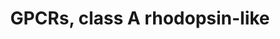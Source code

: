 ---
annotations:
- id: PW:0000125
  parent: signaling pathway
  type: Pathway Ontology
  value: G protein mediated signaling pathway
authors:
- Nsalomonis
- MaintBot
- AlexanderPico
- BruceConklin
- Khanspers
- Egonw
- Zari
- Eweitz
description: This pathway was created using the GPCRDB (Horn et al., 1998), http://www.gpcr.org/7tm/
  (originally at http://www.cmbi.kun.nl/7tm/). The groupings are based on the GPCR
  phylogenetic tree available from the GPCRDB and the training sets used by Karchin
  et al. (Bioinformatics, 2002, pg. 147-159). The labels indicate children and grandchildren
  of the various classes of GPCRs as described by these references.  Proteins on this
  pathway have targeted assays available via the [https://assays.cancer.gov/available_assays?wp_id=WP455
  CPTAC Assay Portal]
last-edited: 2021-05-22
organisms:
- Homo sapiens
redirect_from:
- /index.php/Pathway:WP455
- /instance/WP455
revision: null
schema-jsonld:
- '@context': https://schema.org/
  '@id': https://wikipathways.github.io/pathways/WP455.html
  '@type': Dataset
  creator:
    '@type': Organization
    name: WikiPathways
  description: This pathway was created using the GPCRDB (Horn et al., 1998), http://www.gpcr.org/7tm/
    (originally at http://www.cmbi.kun.nl/7tm/). The groupings are based on the GPCR
    phylogenetic tree available from the GPCRDB and the training sets used by Karchin
    et al. (Bioinformatics, 2002, pg. 147-159). The labels indicate children and grandchildren
    of the various classes of GPCRs as described by these references.  Proteins on
    this pathway have targeted assays available via the [https://assays.cancer.gov/available_assays?wp_id=WP455
    CPTAC Assay Portal]
  keywords:
  - ADORA1
  - ADORA2A
  - ADORA2B
  - ADORA3
  - ADRA1A
  - ADRA1B
  - ADRA1D
  - ADRA2A
  - ADRA2B
  - ADRA2C
  - ADRB1
  - ADRB2
  - ADRB3
  - AGTR1
  - AGTR2
  - AGTRL1
  - AVPR1A
  - AVPR1B
  - AVPR2
  - Angiotensin II
  - BDKRB1
  - BDKRB2
  - BLR1
  - BRS3
  - Bradykinin
  - C3AR1
  - CCBP2
  - CCKAR
  - CCKBR
  - CCR1
  - CCR10
  - CCR2
  - CCR3
  - CCR4
  - CCR5
  - CCR6
  - CCR7
  - CCR8
  - CCR9
  - CCRL1
  - CCRL2
  - CHRM1
  - CHRM2
  - CHRM3
  - CHRM4
  - CHRM5
  - CMKLR1
  - CMKOR1
  - CNR1
  - CNR2
  - CX3CR1
  - CXCR3
  - CXCR4
  - CYSLTR1
  - CYSLTR2
  - DRD1
  - DRD2
  - DRD3
  - DRD4
  - DRD5
  - Dopamine
  - EDNRA
  - EDNRB
  - F2R
  - F2RL1
  - F2RL2
  - F2RL3
  - FPR1
  - FPRL1
  - FPRL2
  - FSHR
  - GALR1
  - GALR2
  - GALR3
  - GHSR
  - GPR1
  - GPR10
  - GPR109B
  - GPR12
  - GPR147
  - GPR15
  - GPR161
  - GPR17
  - GPR171
  - GPR173
  - GPR174
  - GPR18
  - GPR19
  - GPR20
  - GPR21
  - GPR22
  - GPR23
  - GPR24
  - GPR25
  - GPR27
  - GPR3
  - GPR30
  - GPR31
  - GPR32
  - GPR34
  - GPR35
  - GPR37
  - GPR37L1
  - GPR39
  - GPR4
  - GPR40
  - GPR41
  - GPR42
  - GPR43
  - GPR44
  - GPR45
  - GPR50
  - GPR52
  - GPR6
  - GPR63
  - GPR65
  - GPR68
  - GPR7
  - GPR74
  - GPR75
  - GPR77
  - GPR8
  - GPR81
  - GPR83
  - GPR85
  - GPR87
  - GPR92
  - GRPR
  - HCRTR1
  - HCRTR2
  - HRH1
  - HRH2
  - HRH3
  - HTR1A
  - HTR1B
  - HTR1D
  - HTR1E
  - HTR1F
  - HTR2A
  - HTR2B
  - HTR2C
  - HTR4
  - HTR5A
  - HTR6
  - HTR7
  - Histamine
  - IL8RA
  - IL8RB
  - LHCGR
  - LTB4R
  - MAS1
  - MAS1L
  - MC1R
  - MC2R
  - MC3R
  - MC4R
  - MC5R
  - MLNR
  - MTNR1A
  - MTNR1B
  - Melatonin
  - NMBR
  - NMUR1
  - NMUR2
  - NPY1R
  - NPY2R
  - NPY5R
  - NPY6R
  - NTSR1
  - NTSR2
  - OPN1LW
  - OPN1MW
  - OPN1SW
  - OPN3
  - OPN4
  - OPRD1
  - OPRK1
  - OPRL1
  - OPRM1
  - OR10A4
  - OR10A5
  - OR10H1
  - OR10H2
  - OR10H3
  - OR10J1
  - OR11A1
  - OR12D3
  - OR1A1
  - OR1A2
  - OR1C1
  - OR1D2
  - OR1D4
  - OR1D5
  - OR1E1
  - OR1E2
  - OR1F1
  - OR1G1
  - OR1I1
  - OR1Q1
  - OR2A4
  - OR2AG1
  - OR2B2
  - OR2B3
  - OR2B6
  - OR2C1
  - OR2D2
  - OR2F1
  - OR2F2
  - OR2H1
  - OR2H2
  - OR2J1
  - OR2J2
  - OR2J3
  - OR2N1P
  - OR2S2
  - OR2T1
  - OR2W1
  - OR3A1
  - OR3A2
  - OR3A3
  - OR3A4
  - OR5F1
  - OR5I1
  - OR5U1
  - OR5V1
  - OR6A2
  - OR6B1
  - OR7A10
  - OR7A17
  - OR7A5
  - OR7C1
  - OR7C2
  - OR8B8
  - OR8D2
  - OXTR
  - Opioid
  - P2RY1
  - P2RY10
  - P2RY11
  - P2RY12
  - P2RY13
  - P2RY14
  - P2RY2
  - P2RY4
  - P2RY5
  - P2RY6
  - PPYR1
  - PTAFR
  - PTGDR
  - PTGER1
  - PTGER2
  - PTGER3
  - PTGER4
  - PTGFR
  - PTGIR
  - Prostaglandin
  - Q9UDD9
  - RHO
  - RRH
  - Rgr
  - SSTR1
  - SSTR2
  - SSTR3
  - SSTR4
  - SSTR5
  - SUCNR1
  - Serotonin
  - Somatostatin
  - TBXA2R
  - TRHR
  - XCR1
  license: CC0
  name: GPCRs, class A rhodopsin-like
seo: CreativeWork
title: GPCRs, class A rhodopsin-like
wpid: WP455
---
